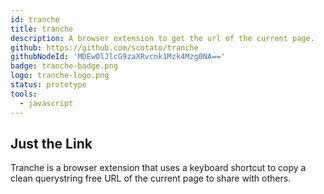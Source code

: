```yaml
---
id: tranche
title: tranche
description: A browser extension to get the url of the current page.
github: https://github.com/scotato/tranche
githubNodeId: 'MDEwOlJlcG9zaXRvcnk1Mzk4Mzg0NA=='
badge: tranche-badge.png
logo: tranche-logo.png
status: prototype
tools: 
  - javascript
---
```


## Just the Link
Tranche is a browser extension that uses a keyboard shortcut to copy a clean querystring free URL of the current page to share with others.
